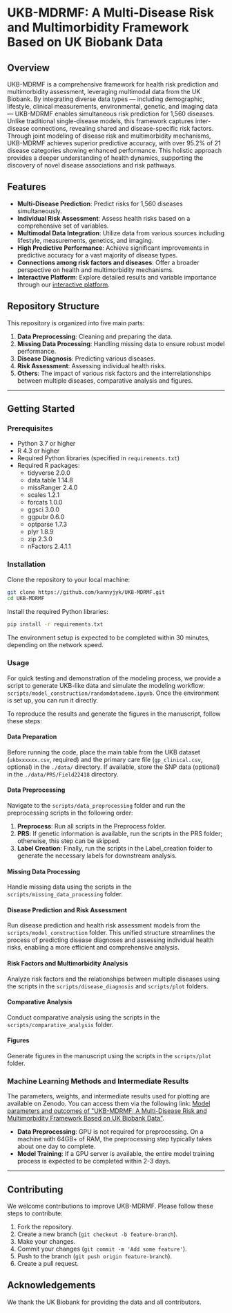 # UKB-MDRMF: A Multi-Disease Risk and Multimorbidity Framework Based on UK Biobank Data

## Overview

UKB-MDRMF is a comprehensive framework for health risk prediction and multimorbidity assessment, leveraging multimodal data from the UK Biobank. By integrating diverse data types — including demographic, lifestyle, clinical measurements, environmental, genetic, and imaging data — UKB-MDRMF enables simultaneous risk prediction for 1,560 diseases. Unlike traditional single-disease models, this framework captures inter-disease connections, revealing shared and disease-specific risk factors. Through joint modeling of disease risk and multimorbidity mechanisms, UKB-MDRMF achieves superior predictive accuracy, with over 95.2% of 21 disease categories showing enhanced performance. This holistic approach provides a deeper understanding of health dynamics, supporting the discovery of novel disease associations and risk pathways.

## Features
- **Multi-Disease Prediction**: Predict risks for 1,560 diseases simultaneously.
- **Individual Risk Assessment**: Assess health risks based on a comprehensive set of variables.
- **Multimodal Data Integration**: Utilize data from various sources including lifestyle, measurements, genetics, and imaging.
- **High Predictive Performance**: Achieve significant improvements in predictive accuracy for a vast majority of disease types.
- **Connections among risk factors and diseases**: Offer a broader perspective on health and multimorbidity mechanisms.
- **Interactive Platform**: Explore detailed results and variable importance through our [interactive platform](https://luminite.shinyapps.io/ukb-mdrmf/).

## Repository Structure
This repository is organized into five main parts:

1. **Data Preprocessing**: Cleaning and preparing the data.
2. **Missing Data Processing**: Handling missing data to ensure robust model performance.
3. **Disease Diagnosis**: Predicting various diseases.
4. **Risk Assessment**: Assessing individual health risks.
5. **Others**: The impact of various risk factors and the interrelationships between multiple diseases, comparative analysis and figures.

--------
## Getting Started

### Prerequisites
- Python 3.7 or higher
- R 4.3 or higher
- Required Python libraries (specified in `requirements.txt`)
- Required R packages:
    - tidyverse 2.0.0 
    - data.table 1.14.8
    - missRanger 2.4.0
    - scales 1.2.1
    - forcats 1.0.0
    - ggsci 3.0.0
    - ggpubr 0.6.0
    - optparse 1.7.3
    - plyr 1.8.9
    - zip 2.3.0
    - nFactors 2.4.1.1

### Installation
Clone the repository to your local machine:
```sh
git clone https://github.com/kannyjyk/UKB-MDRMF.git
cd UKB-MDRMF
```

Install the required Python libraries:
```sh
pip install -r requirements.txt
```
The environment setup is expected to be completed within 30 minutes, depending on the network speed.

### Usage
For quick testing and demonstration of the modeling process, we provide a script to generate UKB-like data and simulate the modeling workflow: `scripts/model_construction/randomdatademo.ipynb`. Once the environment is set up, you can run it directly.

To reproduce the results and generate the figures in the manuscript, follow these steps:
#### Data Preparation
Before running the code, place the main table from the UKB dataset (`ukbxxxxxx.csv`, required) and the primary care file (`gp_clinical.csv`, optional) in the `./data/` directory. If available, store the SNP data (optional) in the `./data/PRS/Field22418` directory.

#### Data Preprocessing
Navigate to the `scripts/data_preprocessing` folder and run the preprocessing scripts in the following order:
1.	**Preprocess**: Run all scripts in the Preprocess folder.
2.	**PRS**: If genetic information is available, run the scripts in the PRS folder; otherwise, this step can be skipped.
3.	**Label Creation**: Finally, run the scripts in the Label_creation folder to generate the necessary labels for downstream analysis.

#### Missing Data Processing
Handle missing data using the scripts in the `scripts/missing_data_processing` folder.

#### Disease Prediction and Risk Assessment
Run disease prediction and health risk assessment models from the `scripts/model_construction` folder. This unified structure streamlines the process of predicting disease diagnoses and assessing individual health risks, enabling a more efficient and comprehensive analysis.

#### Risk Factors and Multimorbidity Analysis
Analyze risk factors and the relationships between multiple diseases using the scripts in the `scripts/disease_diagnosis` and `scripts/plot` folders.

#### Comparative Analysis
Conduct comparative analysis using the scripts in the `scripts/comparative_analysis` folder.

#### Figures
Generate figures in the manuscript using the scripts in the `scripts/plot` folder.

### Machine Learning Methods and Intermediate Results
The parameters, weights, and intermediate results used for plotting are available on Zenodo. You can access them via the following link: [Model parameters and outcomes of "UKB-MDRMF: A Multi-Disease Risk and Multimorbidity Framework Based on UK Biobank Data"](https://zenodo.org/records/15027261).

- **Data Preprocessing**: GPU is not required for preprocessing. On a machine with 64GB+ of RAM, the preprocessing step typically takes about one day to complete.
- **Model Training**: If a GPU server is available, the entire model training process is expected to be completed within 2-3 days.
   
------
## Contributing
We welcome contributions to improve UKB-MDRMF. Please follow these steps to contribute:
1. Fork the repository.
2. Create a new branch (`git checkout -b feature-branch`).
3. Make your changes.
4. Commit your changes (`git commit -m 'Add some feature'`).
5. Push to the branch (`git push origin feature-branch`).
6. Create a pull request.

## Acknowledgements
We thank the UK Biobank for providing the data and all contributors.


